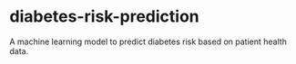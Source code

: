 # diabetes-risk-prediction
A machine learning model to predict diabetes risk based on patient health data.
